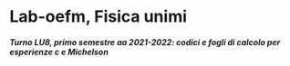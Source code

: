 # Lab-oefm, Fisica unimi

##### Turno LU8, primo semestre aa 2021-2022: codici e fogli di calcolo per esperienze c e Michelson
